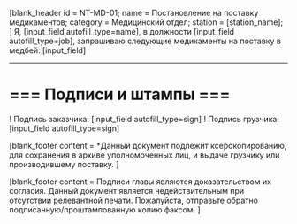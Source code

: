 [blank_header
id = NT-MD-01;
name = Постановление на поставку медикаментов;
category = Медицинский отдел;
station = [station_name];
]
Я, [input_field autofill_type=name], в должности [input_field autofill_type=job], запрашиваю следующие медикаменты на поставку в медбей: [input_field]

---

# === Подписи и штампы ===

! Подпись заказчика: [input_field autofill_type=sign]
! Подпись грузчика: [input_field autofill_type=sign]

[blank_footer
content = *Данный документ подлежит ксерокопированию, для сохранения в архиве уполномоченных лиц, и выдаче грузчику или производившему поставку.
]

[blank_footer
content = Подписи главы являются доказательством их согласия.
Данный документ является недействительным при отсутствии релевантной печати.
Пожалуйста, отправьте обратно подписанную/проштампованную копию факсом.
]
